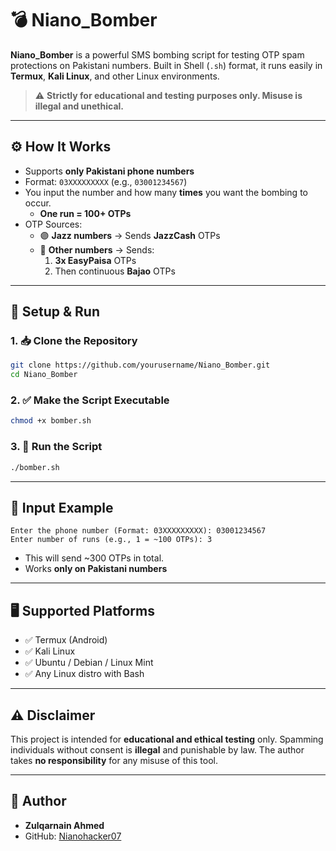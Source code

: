 # 💣 Niano_Bomber

**Niano_Bomber** is a powerful SMS bombing script for testing OTP spam protections on Pakistani numbers. Built in Shell (`.sh`) format, it runs easily in **Termux**, **Kali Linux**, and other Linux environments.

> ⚠️ **Strictly for educational and testing purposes only. Misuse is illegal and unethical.**

---------------------------------------------------------------------------------------------------------------------------

## ⚙️ How It Works

- Supports **only Pakistani phone numbers**
- Format: `03XXXXXXXXX` (e.g., `03001234567`)
- You input the number and how many **times** you want the bombing to occur.
  - **One run = 100+ OTPs**
- OTP Sources:
  - 🟣 **Jazz numbers** → Sends **JazzCash** OTPs
  - 🔵 **Other numbers** → Sends:
    1. **3x EasyPaisa** OTPs
    2. Then continuous **Bajao** OTPs

---------------------------------------------------------------------------------------------------------------------------

## 🚀 Setup & Run

### 1. 📥 Clone the Repository

```bash
git clone https://github.com/yourusername/Niano_Bomber.git
cd Niano_Bomber
```

### 2. ✅ Make the Script Executable

```bash
chmod +x bomber.sh
```

### 3. 🔧 Run the Script

```bash
./bomber.sh
```

---------------------------------------------------------------------------------------------------------------------------

## 📲 Input Example

```text
Enter the phone number (Format: 03XXXXXXXXX): 03001234567
Enter number of runs (e.g., 1 = ~100 OTPs): 3
```

- This will send ~300 OTPs in total.
- Works **only on Pakistani numbers**

---------------------------------------------------------------------------------------------------------------------------

## 🖥️ Supported Platforms

- ✅ Termux (Android)
- ✅ Kali Linux
- ✅ Ubuntu / Debian / Linux Mint
- ✅ Any Linux distro with Bash

---------------------------------------------------------------------------------------------------------------------------
## ⚠️ Disclaimer

This project is intended for **educational and ethical testing** only. Spamming individuals without consent is **illegal** and punishable by law. The author takes **no responsibility** for any misuse of this tool.

---------------------------------------------------------------------------------------------------------------------------
## 👤 Author

- **Zulqarnain Ahmed**
- GitHub: [Nianohacker07](https://github.com/Nianohacker07)
